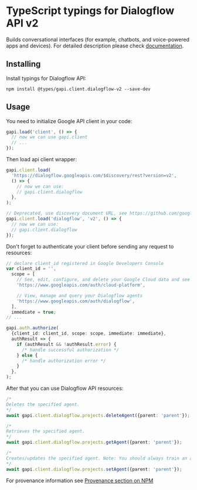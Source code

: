 # TypeScript typings for Dialogflow API v2

Builds conversational interfaces (for example, chatbots, and voice-powered apps and devices).
For detailed description please check [documentation](https://cloud.google.com/dialogflow/).

## Installing

Install typings for Dialogflow API:

```
npm install @types/gapi.client.dialogflow-v2 --save-dev
```

## Usage

You need to initialize Google API client in your code:

```typescript
gapi.load('client', () => {
  // now we can use gapi.client
  // ...
});
```

Then load api client wrapper:

```typescript
gapi.client.load(
  'https://dialogflow.googleapis.com/$discovery/rest?version=v2',
  () => {
    // now we can use:
    // gapi.client.dialogflow
  },
);
```

```typescript
// Deprecated, use discovery document URL, see https://github.com/google/google-api-javascript-client/blob/master/docs/reference.md#----gapiclientloadname----version----callback--
gapi.client.load('dialogflow', 'v2', () => {
  // now we can use:
  // gapi.client.dialogflow
});
```

Don't forget to authenticate your client before sending any request to resources:

```typescript
// declare client_id registered in Google Developers Console
var client_id = '',
  scope = [
    // See, edit, configure, and delete your Google Cloud data and see the email address for your Google Account.
    'https://www.googleapis.com/auth/cloud-platform',

    // View, manage and query your Dialogflow agents
    'https://www.googleapis.com/auth/dialogflow',
  ],
  immediate = true;
// ...

gapi.auth.authorize(
  {client_id: client_id, scope: scope, immediate: immediate},
  authResult => {
    if (authResult && !authResult.error) {
      /* handle successful authorization */
    } else {
      /* handle authorization error */
    }
  },
);
```

After that you can use Dialogflow API resources: <!-- TODO: make this work for multiple namespaces -->

```typescript
/*
Deletes the specified agent.
*/
await gapi.client.dialogflow.projects.deleteAgent({parent: 'parent'});

/*
Retrieves the specified agent.
*/
await gapi.client.dialogflow.projects.getAgent({parent: 'parent'});

/*
Creates/updates the specified agent. Note: You should always train an agent prior to sending it queries. See the [training documentation](https://cloud.google.com/dialogflow/es/docs/training).
*/
await gapi.client.dialogflow.projects.setAgent({parent: 'parent'});
```

For provenance information see [Provenance section on NPM](https://www.npmjs.com/package/@maxim_mazurok/gapi.client.dialogflow-v2#Provenance:~:text=none-,Provenance,-Built%20and%20signed)
